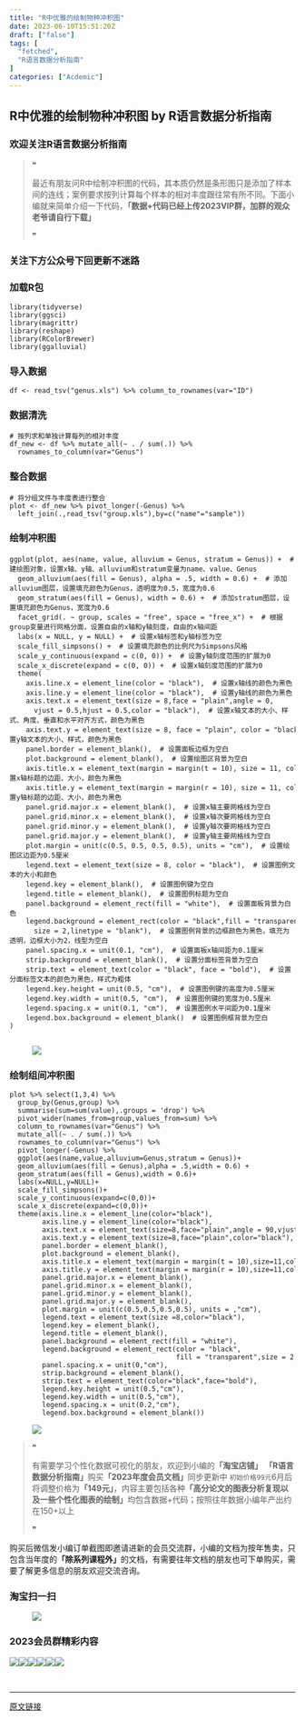 ```yaml
---
title: "R中优雅的绘制物种冲积图"
date: 2023-06-10T15:51:20Z
draft: ["false"]
tags: [
  "fetched",
  "R语言数据分析指南"
]
categories: ["Acdemic"]
---
```

R中优雅的绘制物种冲积图 by R语言数据分析指南
------
<div><section data-tool="mdnice编辑器" data-website="https://www.mdnice.com"><h3 data-tool="mdnice编辑器"><span></span><span><span></span>欢迎关注R语言数据分析指南</span><span></span></h3><blockquote data-tool="mdnice编辑器"><span>❝</span><p>最近有朋友问R中绘制冲积图的代码，其本质仍然是条形图只是添加了样本间的连线；案例要求按列计算每个样本的相对丰度跟往常有所不同。下面小编就来简单介绍一下代码，<strong>「数据+代码已经上传2023VIP群，加群的观众老爷请自行下载」</strong></p><span>❞</span></blockquote><h3 data-tool="mdnice编辑器"><span></span><span><span></span>关注下方公众号下回更新不迷路</span><span></span></h3><section><mp-common-profile data-pluginname="mpprofile" data-id="Mzg3MzQzNTYzMw==" data-headimg="http://mmbiz.qpic.cn/mmbiz_png/EibnicgwScTAZF0rpeZII9Ltl26VbVagriczTria1fib3XgjwwHEHFjPzkmGpqWDVVHBSzhENictUM2iavAKiaM5lc9USw/0?wx_fmt=png" data-nickname="R语言数据分析指南" data-alias="YanJANtwo" data-signature="R语言重症爱好者，喜欢绘制各种精美的图表，喜欢的小伙伴可以关注我，跟我一起学习" data-from="0" data-is_biz_ban="0"></mp-common-profile></section><h3 data-tool="mdnice编辑器"><span></span><span><span></span>加载R包</span><span></span></h3><pre data-tool="mdnice编辑器"><span></span><code><span>library</span>(tidyverse)<br><span>library</span>(ggsci)<br><span>library</span>(magrittr)<br><span>library</span>(reshape)<br><span>library</span>(RColorBrewer)<br><span>library</span>(ggalluvial)<br></code></pre><h3 data-tool="mdnice编辑器"><span></span><span><span></span>导入数据</span><span></span></h3><pre data-tool="mdnice编辑器"><span></span><code>df &lt;- read_tsv(<span>"genus.xls"</span>) %&gt;% column_to_rownames(var=<span>"ID"</span>)<br></code></pre><h3 data-tool="mdnice编辑器"><span></span><span><span></span>数据清洗</span><span></span></h3><pre data-tool="mdnice编辑器"><span></span><code><span># 按列求和单独计算每列的相对丰度</span><br>df_new &lt;- df %&gt;% mutate_all(~ . / sum(.)) %&gt;% <br>  rownames_to_column(var=<span>"Genus"</span>)<br></code></pre><h3 data-tool="mdnice编辑器"><span></span><span><span></span>整合数据</span><span></span></h3><pre data-tool="mdnice编辑器"><span></span><code><span># 将分组文件与丰度表进行整合</span><br>plot &lt;- df_new %&gt;% pivot_longer(-Genus) %&gt;% <br>  left_join(.,read_tsv(<span>"group.xls"</span>),by=c(<span>"name"</span>=<span>"sample"</span>))<br></code></pre><h3 data-tool="mdnice编辑器"><span></span><span><span></span>绘制冲积图</span><span></span></h3><pre data-tool="mdnice编辑器"><span></span><code>ggplot(plot, aes(name, value, alluvium = Genus, stratum = Genus)) +  <span># 创建绘图对象，设置x轴、y轴、alluvium和stratum变量为name、value、Genus</span><br>  geom_alluvium(aes(fill = Genus), alpha = <span>.5</span>, width = <span>0.6</span>) +  <span># 添加alluvium图层，设置填充颜色为Genus，透明度为0.5，宽度为0.6</span><br>  geom_stratum(aes(fill = Genus), width = <span>0.6</span>) +  <span># 添加stratum图层，设置填充颜色为Genus，宽度为0.6</span><br>  facet_grid(. ~ group, scales = <span>"free"</span>, space = <span>"free_x"</span>) +  <span># 根据group变量进行网格分面，设置自由的x轴和y轴刻度，自由的x轴间距</span><br>  labs(x = <span>NULL</span>, y = <span>NULL</span>) +  <span># 设置x轴标签和y轴标签为空</span><br>  scale_fill_simpsons() +  <span># 设置填充颜色的比例尺为Simpsons风格</span><br>  scale_y_continuous(expand = c(<span>0</span>, <span>0</span>)) +  <span># 设置y轴刻度范围的扩展为0</span><br>  scale_x_discrete(expand = c(<span>0</span>, <span>0</span>)) +  <span># 设置x轴刻度范围的扩展为0</span><br>  theme(<br>    axis.line.x = element_line(color = <span>"black"</span>),  <span># 设置x轴线的颜色为黑色</span><br>    axis.line.y = element_line(color = <span>"black"</span>),  <span># 设置y轴线的颜色为黑色</span><br>    axis.text.x = element_text(size = <span>8</span>,face = <span>"plain"</span>,angle = <span>0</span>,<br>      vjust = <span>0.5</span>,hjust = <span>0.5</span>,color = <span>"black"</span>),  <span># 设置x轴文本的大小、样式、角度、垂直和水平对齐方式，颜色为黑色</span><br>    axis.text.y = element_text(size = <span>8</span>, face = <span>"plain"</span>, color = <span>"black"</span>),  <span># 设置y轴文本的大小、样式，颜色为黑色</span><br>    panel.border = element_blank(),  <span># 设置面板边框为空白</span><br>    plot.background = element_blank(),  <span># 设置绘图区背景为空白</span><br>    axis.title.x = element_text(margin = margin(t = <span>10</span>), size = <span>11</span>, color = <span>"black"</span>),  <span># 设置x轴标题的边距、大小，颜色为黑色</span><br>    axis.title.y = element_text(margin = margin(r = <span>10</span>), size = <span>11</span>, color = <span>"black"</span>),  <span># 设置y轴标题的边距、大小，颜色为黑色</span><br>    panel.grid.major.x = element_blank(),  <span># 设置x轴主要网格线为空白</span><br>    panel.grid.minor.x = element_blank(),  <span># 设置x轴次要网格线为空白</span><br>    panel.grid.minor.y = element_blank(),  <span># 设置y轴次要网格线为空白</span><br>    panel.grid.major.y = element_blank(),  <span># 设置y轴主要网格线为空白</span><br>    plot.margin = unit(c(<span>0.5</span>, <span>0.5</span>, <span>0.5</span>, <span>0.5</span>), units = <span>"cm"</span>),  <span># 设置绘图区边距为0.5厘米</span><br>    legend.text = element_text(size = <span>8</span>, color = <span>"black"</span>),  <span># 设置图例文本的大小和颜色</span><br>    legend.key = element_blank(),  <span># 设置图例键为空白</span><br>    legend.title = element_blank(),  <span># 设置图例标题为空白</span><br>    panel.background = element_rect(fill = <span>"white"</span>),  <span># 设置面板背景为白色</span><br>    legend.background = element_rect(color = <span>"black"</span>,fill = <span>"transparent"</span>,<br>      size = <span>2</span>,linetype = <span>"blank"</span>),  <span># 设置图例背景的边框颜色为黑色，填充为透明，边框大小为2，线型为空白</span><br>    panel.spacing.x = unit(<span>0.1</span>, <span>"cm"</span>),  <span># 设置面板x轴间距为0.1厘米</span><br>    strip.background = element_blank(),  <span># 设置分面标签背景为空白</span><br>    strip.text = element_text(color = <span>"black"</span>, face = <span>"bold"</span>),  <span># 设置分面标签文本的颜色为黑色，样式为粗体</span><br>    legend.key.height = unit(<span>0.5</span>, <span>"cm"</span>),  <span># 设置图例键的高度为0.5厘米</span><br>    legend.key.width = unit(<span>0.5</span>, <span>"cm"</span>),  <span># 设置图例键的宽度为0.5厘米</span><br>    legend.spacing.x = unit(<span>0.1</span>, <span>"cm"</span>),  <span># 设置图例水平间距为0.1厘米</span><br>    legend.box.background = element_blank()  <span># 设置图例框背景为空白</span><br>)<br><br></code></pre><figure data-tool="mdnice编辑器"><img data-ratio="0.5043383947939263" data-src="https://mmbiz.qpic.cn/mmbiz_png/EibnicgwScTAZ9M5INpJt7icYmJbCpoY89gckY6icuITKzTK25UIt72drfYxUNvKzcxheTx6aiaSkQnKGDo1icxpEKZg/640?wx_fmt=png" data-type="png" data-w="922" src="https://mmbiz.qpic.cn/mmbiz_png/EibnicgwScTAZ9M5INpJt7icYmJbCpoY89gckY6icuITKzTK25UIt72drfYxUNvKzcxheTx6aiaSkQnKGDo1icxpEKZg/640?wx_fmt=png"></figure><h3 data-tool="mdnice编辑器"><span></span><span><span></span>绘制组间冲积图</span><span></span></h3><pre data-tool="mdnice编辑器"><span></span><code>plot %&gt;% select(<span>1</span>,<span>3</span>,<span>4</span>) %&gt;% <br>  group_by(Genus,group) %&gt;% <br>  summarise(sum=sum(value),.groups = <span>'drop'</span>) %&gt;% <br>  pivot_wider(names_from=group,values_from=sum) %&gt;% <br>  column_to_rownames(var=<span>"Genus"</span>) %&gt;% <br>  mutate_all(~ . / sum(.)) %&gt;% <br>  rownames_to_column(var=<span>"Genus"</span>) %&gt;% <br>  pivot_longer(-Genus) %&gt;% <br>  ggplot(aes(name,value,alluvium=Genus,stratum = Genus))+<br>  geom_alluvium(aes(fill = Genus),alpha = <span>.5</span>,width = <span>0.6</span>) +<br>  geom_stratum(aes(fill = Genus),width = <span>0.6</span>)+<br>  labs(x=<span>NULL</span>,y=<span>NULL</span>)+<br>  scale_fill_simpsons()+<br>  scale_y_continuous(expand=c(<span>0</span>,<span>0</span>))+<br>  scale_x_discrete(expand=c(<span>0</span>,<span>0</span>))+<br>  theme(axis.line.x = element_line(color=<span>"black"</span>), <br>        axis.line.y = element_line(color=<span>"black"</span>),<br>        axis.text.x = element_text(size=<span>8</span>,face=<span>"plain"</span>,angle = <span>90</span>,vjust=<span>0.5</span>,color=<span>"black"</span>),<br>        axis.text.y = element_text(size=<span>8</span>,face=<span>"plain"</span>,color=<span>"black"</span>),<br>        panel.border = element_blank(),<br>        plot.background = element_blank(),<br>        axis.title.x = element_text(margin = margin(t = <span>10</span>),size=<span>11</span>,color=<span>"black"</span>),<br>        axis.title.y = element_text(margin = margin(r = <span>10</span>),size=<span>11</span>,color=<span>"black"</span>),<br>        panel.grid.major.x = element_blank(),                                          <br>        panel.grid.minor.x = element_blank(),<br>        panel.grid.minor.y = element_blank(),<br>        panel.grid.major.y = element_blank(),  <br>        plot.margin = unit(c(<span>0.5</span>,<span>0.5</span>,<span>0.5</span>,<span>0.5</span>), units = ,<span>"cm"</span>),<br>        legend.text = element_text(size =<span>8</span>,color=<span>"black"</span>),<br>        legend.key = element_blank(),<br>        legend.title = element_blank(),<br>        panel.background = element_rect(fill = <span>"white"</span>),<br>        legend.background = element_rect(color = <span>"black"</span>, <br>                                         fill = <span>"transparent"</span>,size = <span>2</span>, linetype = <span>"blank"</span>),<br>        panel.spacing.x = unit(<span>0</span>,<span>"cm"</span>),<br>        strip.background = element_blank(),<br>        strip.text = element_text(color=<span>"black"</span>,face=<span>"bold"</span>),<br>        legend.key.height = unit(<span>0.5</span>,<span>"cm"</span>),<br>        legend.key.width = unit(<span>0.5</span>,<span>"cm"</span>),<br>        legend.spacing.x = unit(<span>0.2</span>,<span>"cm"</span>),<br>        legend.box.background = element_blank())<br></code></pre><figure data-tool="mdnice编辑器"><img data-ratio="0.7131901840490797" data-src="https://mmbiz.qpic.cn/mmbiz_png/EibnicgwScTAZ9M5INpJt7icYmJbCpoY89gWib688zic6ialZRuZwichoqQyfBicZrQicPYibQUe0sKS69ibia72stPiciau5Aag/640?wx_fmt=png" data-type="png" data-w="652" src="https://mmbiz.qpic.cn/mmbiz_png/EibnicgwScTAZ9M5INpJt7icYmJbCpoY89gWib688zic6ialZRuZwichoqQyfBicZrQicPYibQUe0sKS69ibia72stPiciau5Aag/640?wx_fmt=png"></figure><blockquote data-tool="mdnice编辑器"><span>❝</span><p>有需要学习个性化数据可视化的朋友，欢迎到小编的<strong>「淘宝店铺」</strong> <strong>「R语言数据分析指南」</strong>购买<strong>「2023年度会员文档」</strong>同步更新中 <code>初始价格99元</code>6月后将调整价格为<strong>「149元」</strong>，内容主要包括各种<strong>「高分论文的图表分析复现以及一些个性化图表的绘制」</strong>均包含数据+代码；按照往年数据小编年产出约在150+以上</p><span>❞</span></blockquote><p data-tool="mdnice编辑器">购买后微信发小编订单截图即邀请进新的会员交流群，小编的文档为按年售卖，只包含当年度的<strong>「除系列课程外」</strong>的文档，有需要往年文档的朋友也可下单购买，需要了解更多信息的朋友欢迎交流咨询。</p><h3 data-tool="mdnice编辑器"><span></span><span><span></span>淘宝扫一扫</span><span></span></h3><figure data-tool="mdnice编辑器"><img data-ratio="1.6136783733826248" data-src="https://mmbiz.qpic.cn/mmbiz_png/EibnicgwScTAZ9M5INpJt7icYmJbCpoY89gQSj6CPDfvIAsA904kricA4XFDwvd2AUd3iakp9xOPbZ5QiaDw5HFqqSyg/640?wx_fmt=png" data-type="png" data-w="541" src="https://mmbiz.qpic.cn/mmbiz_png/EibnicgwScTAZ9M5INpJt7icYmJbCpoY89gQSj6CPDfvIAsA904kricA4XFDwvd2AUd3iakp9xOPbZ5QiaDw5HFqqSyg/640?wx_fmt=png"></figure><h3 data-tool="mdnice编辑器"><span></span><span><span></span>2023会员群精彩内容</span><span></span></h3><p data-tool="mdnice编辑器"><img data-ratio="0.4255555555555556" data-src="https://mmbiz.qpic.cn/mmbiz_png/EibnicgwScTAZ9M5INpJt7icYmJbCpoY89gNbdCUWDeG21h0OzleQhUCd2sWUEIWKNFC6eByRwKyNTHqc0LLuDGrg/640?wx_fmt=png" data-type="png" data-w="900" src="https://mmbiz.qpic.cn/mmbiz_png/EibnicgwScTAZ9M5INpJt7icYmJbCpoY89gNbdCUWDeG21h0OzleQhUCd2sWUEIWKNFC6eByRwKyNTHqc0LLuDGrg/640?wx_fmt=png"><img data-ratio="0.4255555555555556" data-src="https://mmbiz.qpic.cn/mmbiz_png/EibnicgwScTAZ9M5INpJt7icYmJbCpoY89gLkMIp5GC5gSsaQqOUOQV7iahBSdDmf9AaKy57r9WrFU1NibUjyZaC3Mw/640?wx_fmt=png" data-type="png" data-w="900" src="https://mmbiz.qpic.cn/mmbiz_png/EibnicgwScTAZ9M5INpJt7icYmJbCpoY89gLkMIp5GC5gSsaQqOUOQV7iahBSdDmf9AaKy57r9WrFU1NibUjyZaC3Mw/640?wx_fmt=png"><img data-ratio="0.4255555555555556" data-src="https://mmbiz.qpic.cn/mmbiz_png/EibnicgwScTAZ9M5INpJt7icYmJbCpoY89g4J0nCoyp01BruSJ7OibufahvaO6SWmQfx8LG0NJL6LcDQvQJibrclo6w/640?wx_fmt=png" data-type="png" data-w="900" src="https://mmbiz.qpic.cn/mmbiz_png/EibnicgwScTAZ9M5INpJt7icYmJbCpoY89g4J0nCoyp01BruSJ7OibufahvaO6SWmQfx8LG0NJL6LcDQvQJibrclo6w/640?wx_fmt=png"><img data-ratio="0.4255555555555556" data-src="https://mmbiz.qpic.cn/mmbiz_png/EibnicgwScTAZ9M5INpJt7icYmJbCpoY89ge3Vy4VcicazUz4zyxY3icDmhJvV61dUZlE3Y9PVBGvgPJL4jibRu0uZbQ/640?wx_fmt=png" data-type="png" data-w="900" src="https://mmbiz.qpic.cn/mmbiz_png/EibnicgwScTAZ9M5INpJt7icYmJbCpoY89ge3Vy4VcicazUz4zyxY3icDmhJvV61dUZlE3Y9PVBGvgPJL4jibRu0uZbQ/640?wx_fmt=png"><img data-ratio="0.4255555555555556" data-src="https://mmbiz.qpic.cn/mmbiz_png/EibnicgwScTAZ9M5INpJt7icYmJbCpoY89gNZbOT29WRTw56jJzxbBZIxwiczBE3z1RkulK2T1Wm2oib844fibVC6hVA/640?wx_fmt=png" data-type="png" data-w="900" src="https://mmbiz.qpic.cn/mmbiz_png/EibnicgwScTAZ9M5INpJt7icYmJbCpoY89gNZbOT29WRTw56jJzxbBZIxwiczBE3z1RkulK2T1Wm2oib844fibVC6hVA/640?wx_fmt=png"><img data-ratio="0.4255555555555556" data-src="https://mmbiz.qpic.cn/mmbiz_png/EibnicgwScTAZ9M5INpJt7icYmJbCpoY89gpPR0AyajC43w3GdibCNa3Yz857N6z1qHagBCUg5Kyecg3LVm5q6VFeQ/640?wx_fmt=png" data-type="png" data-w="900" src="https://mmbiz.qpic.cn/mmbiz_png/EibnicgwScTAZ9M5INpJt7icYmJbCpoY89gpPR0AyajC43w3GdibCNa3Yz857N6z1qHagBCUg5Kyecg3LVm5q6VFeQ/640?wx_fmt=png"></p></section><p><br></p><p><mp-style-type data-value="3"></mp-style-type></p></div>  
<hr>
<a href="https://mp.weixin.qq.com/s/QQwczxSgdbSonD1KDCB0vA",target="_blank" rel="noopener noreferrer">原文链接</a>
